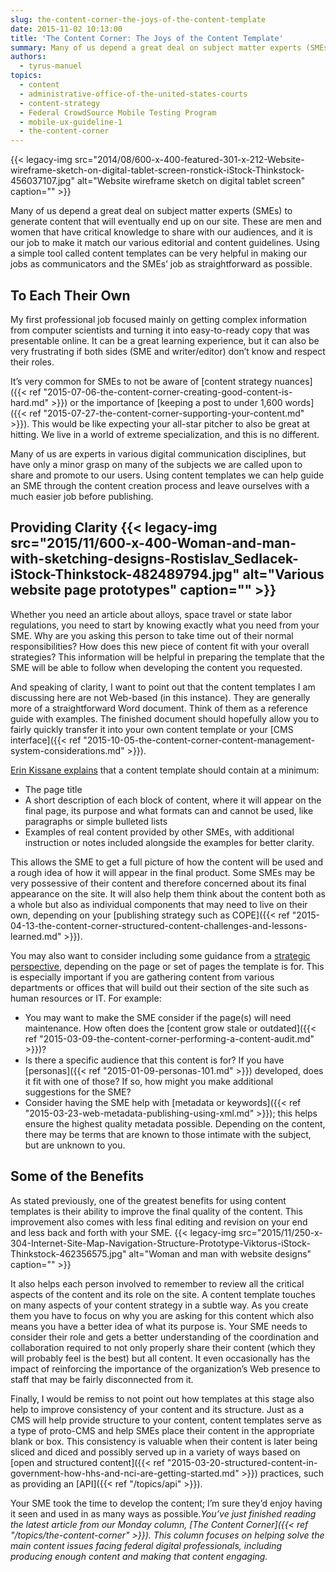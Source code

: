 ```yaml
---
slug: the-content-corner-the-joys-of-the-content-template
date: 2015-11-02 10:13:00
title: 'The Content Corner: The Joys of the Content Template'
summary: Many of us depend a great deal on subject matter experts (SMEs) to generate content that will eventually end up on our site. These are men and women that have critical knowledge to share with our audiences, and it is our job to make it match our various editorial and content guidelines. Using a simple
authors:
  - tyrus-manuel
topics:
  - content
  - administrative-office-of-the-united-states-courts
  - content-strategy
  - Federal CrowdSource Mobile Testing Program
  - mobile-ux-guideline-1
  - the-content-corner
---
```


{{< legacy-img src="2014/08/600-x-400-featured-301-x-212-Website-wireframe-sketch-on-digital-tablet-screen-ronstick-iStock-Thinkstock-456037107.jpg" alt="Website wireframe sketch on digital tablet screen" caption="" >}} 

Many of us depend a great deal on subject matter experts (SMEs) to generate content that will eventually end up on our site. These are men and women that have critical knowledge to share with our audiences, and it is our job to make it match our various editorial and content guidelines. Using a simple tool called content templates can be very helpful in making our jobs as communicators and the SMEs&#8217; job as straightforward as possible.

## To Each Their Own

My first professional job focused mainly on getting complex information from computer scientists and turning it into easy-to-ready copy that was presentable online. It can be a great learning experience, but it can also be very frustrating if both sides (SME and writer/editor) don’t know and respect their roles.

It&#8217;s very common for SMEs to not be aware of [content strategy nuances]({{< ref "2015-07-06-the-content-corner-creating-good-content-is-hard.md" >}}) or the importance of [keeping a post to under 1,600 words]({{< ref "2015-07-27-the-content-corner-supporting-your-content.md" >}}). This would be like expecting your all-star pitcher to also be great at hitting. We live in a world of extreme specialization, and this is no different.

Many of us are experts in various digital communication disciplines, but have only a minor grasp on many of the subjects we are called upon to share and promote to our users. Using content templates we can help guide an SME through the content creation process and leave ourselves with a much easier job before publishing.

## Providing Clarity {{< legacy-img src="2015/11/600-x-400-Woman-and-man-with-sketching-designs-Rostislav_Sedlacek-iStock-Thinkstock-482489794.jpg" alt="Various website page prototypes" caption="" >}} 

Whether you need an article about alloys, space travel or state labor regulations, you need to start by knowing exactly what you need from your SME. Why are you asking this person to take time out of their normal responsibilities? How does this new piece of content fit with your overall strategies? This information will be helpful in preparing the template that the SME will be able to follow when developing the content you requested.

And speaking of clarity, I want to point out that the content templates I am discussing here are not Web-based (in this instance). They are generally more of a straightforward Word document. Think of them as a reference guide with examples. The finished document should hopefully allow you to fairly quickly transfer it into your own content template or your [CMS interface]({{< ref "2015-10-05-the-content-corner-content-management-system-considerations.md" >}}).

[Erin Kissane explains](http://alistapart.com/article/content-templates-to-the-rescue) that a content template should contain at a minimum:

  * The page title
  * A short description of each block of content, where it will appear on the final page, its purpose and what formats can and cannot be used, like paragraphs or simple bulleted lists
  * Examples of real content provided by other SMEs, with additional instruction or notes included alongside the examples for better clarity.

This allows the SME to get a full picture of how the content will be used and a rough idea of how it will appear in the final product. Some SMEs may be very possessive of their content and therefore concerned about its final appearance on the site. It will also help them think about the content both as a whole but also as individual components that may need to live on their own, depending on your [publishing strategy such as COPE]({{< ref "2015-04-13-the-content-corner-structured-content-challenges-and-lessons-learned.md" >}}).

You may also want to consider including some guidance from a [strategic perspective](https://gathercontent.com/blog/a-guide-to-strategic-content-templates), depending on the page or set of pages the template is for. This is especially important if you are gathering content from various departments or offices that will build out their section of the site such as human resources or IT. For example:

  * You may want to make the SME consider if the page(s) will need maintenance. How often does the [content grow stale or outdated]({{< ref "2015-03-09-the-content-corner-performing-a-content-audit.md" >}})?
  * Is there a specific audience that this content is for? If you have [personas]({{< ref "2015-01-09-personas-101.md" >}}) developed, does it fit with one of those? If so, how might you make additional suggestions for the SME?
  * Consider having the SME help with [metadata or keywords]({{< ref "2015-03-23-web-metadata-publishing-using-xml.md" >}}); this helps ensure the highest quality metadata possible. Depending on the content, there may be terms that are known to those intimate with the subject, but are unknown to you.

## Some of the Benefits

As stated previously, one of the greatest benefits for using content templates is their ability to improve the final quality of the content. This improvement also comes with less final editing and revision on your end and less back and forth with your SME. {{< legacy-img src="2015/11/250-x-304-Internet-Site-Map-Navigation-Structure-Prototype-Viktorus-iStock-Thinkstock-462356575.jpg" alt="Woman and man with website designs" caption="" >}} 

It also helps each person involved to remember to review all the critical aspects of the content and its role on the site. A content template touches on many aspects of your content strategy in a subtle way. As you create them you have to focus on why you are asking for this content which also means you have a better idea of what its purpose is. Your SME needs to consider their role and gets a better understanding of the coordination and collaboration required to not only properly share their content (which they will probably feel is the best) but all content. It even occasionally has the impact of reinforcing the importance of the organization’s Web presence to staff that may be fairly disconnected from it.

Finally, I would be remiss to not point out how templates at this stage also help to improve consistency of your content and its structure. Just as a CMS will help provide structure to your content, content templates serve as a type of proto-CMS and help SMEs place their content in the appropriate blank or box. This consistency is valuable when their content is later being sliced and diced and possibly served up in a variety of ways based on [open and structured content]({{< ref "2015-03-20-structured-content-in-government-how-hhs-and-nci-are-getting-started.md" >}}) practices, such as providing an [API]({{< ref "/topics/api" >}}).

Your SME took the time to develop the content; I’m sure they’d enjoy having it seen and used in as many ways as possible._You’ve just finished reading the latest article from our Monday column, [The Content Corner]({{< ref "/topics/the-content-corner" >}}). This column focuses on helping solve the main content issues facing federal digital professionals, including producing enough content and making that content engaging._